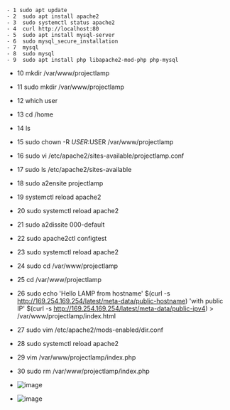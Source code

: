     - 1 sudo apt update
    - 2  sudo apt install apache2
    - 3  sudo systemctl status apache2
    - 4  curl http://localhost:80
    - 5  sudo apt install mysql-server
    - 6  sudo mysql_secure_installation
    - 7  mysql
    - 8  sudo mysql
    - 9  sudo apt install php libapache2-mod-php php-mysql
   - 10  mkdir /var/www/projectlamp
   - 11  sudo mkdir /var/www/projectlamp
   - 12  which user
   - 13  cd /home
   - 14  ls
   - 15  sudo chown -R $USER:$USER /var/www/projectlamp
   - 16  sudo vi /etc/apache2/sites-available/projectlamp.conf
   - 17  sudo ls /etc/apache2/sites-available
   - 18  sudo a2ensite projectlamp
   - 19  systemctl reload apache2
   - 20  sudo systemctl reload apache2
   - 21  sudo a2dissite 000-default
   - 22  sudo apache2ctl configtest
   - 23  sudo systemctl reload apache2
   - 24  sudo cd /var/www/projectlamp
   - 25  cd /var/www/projectlamp
   - 26  sudo echo 'Hello LAMP from hostname' $(curl -s http://169.254.169.254/latest/meta-data/public-hostname) 'with public IP' $(curl -s http://169.254.169.254/latest/meta-data/public-ipv4) > /var/www/projectlamp/index.html
   - 27  sudo vim /etc/apache2/mods-enabled/dir.conf
   - 28  sudo systemctl reload apache2
   - 29  vim /var/www/projectlamp/index.php
   - 30  sudo rm /var/www/projectlamp/index.php

- ![image](https://user-images.githubusercontent.com/46729323/154194576-16ddb027-0d00-4fba-9d6c-4d9a1281c784.png)
- ![image](https://user-images.githubusercontent.com/46729323/154195362-1f2a9dde-3867-4eaf-a6c9-723e7389c73e.png)

